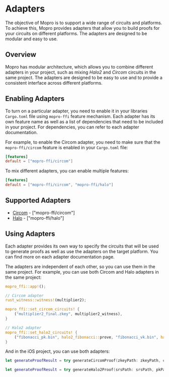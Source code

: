 # Adapters

The objective of Mopro is to support a wide range of circuits and platforms. To achieve this, Mopro provides adapters
that allow you to build proofs for your circuits on different platforms. The adapters are designed to be modular and
easy to use.

## Overview

Mopro has modular architecture, which allows you to combine different adapters in your project, such as mixing _Halo2_
and _Circom_ circuits in the same project. The adapters are designed to be easy to use and to provide a consistent
interface across different platforms.

## Enabling Adapters

To turn on a particular adapter, you need to enable it in your libraries `Cargo.toml` file using `mopro-ffi` feature
mechanism. Each adapter has its own feature name as well as a list of dependencies that need to be included in your
project. For dependencies, you can refer to each adapter documentation.

For example, to enable the Circom adapter, you need to make sure that the `mopro-ffi/circom` feature is enabled in
your `Cargo.toml` file:

```toml
[features]
default = ["mopro-ffi/circom"]
```

To mix different adapters, you can enable multiple features:

```toml
[features]
default = ["mopro-ffi/circom", "mopro-ffi/halo"]
```

## Supported Adapters

- [Circom](/adapters/circom.md) - ["mopro-ffi/circom"]
- [Halo](/adapters/halo.md) - ["mopro-ffi/halo"]

## Using Adapters

Each adapter provides its own way to specify the circuits that will be used to generate proofs as well as use
the adapters on the target platform. You can find more on each adapter documentation page.

The adapters are independent of each other, so you can use them in the same project. For example, you can use both
Circom and Halo adapters in the same project:

```rust
mopro_ffi::app!();

// Circom adapter
rust_witness::witness!(multiplier2);

mopro_ffi::set_circom_circuits! {
    ("multiplier2_final.zkey", multiplier2_witness),
}

// Halo2 adapter
mopro_ffi::set_halo2_circuits! {
    ("fibonacci_pk.bin", halo2_fibonacci::prove, "fibonacci_vk.bin", halo2_fibonacci::verify),
}
```

And in the iOS project, you can use both adapters:

```swift
let generateProofResult = try generateCircomProof(zkeyPath: zkeyPath, circuitInputs: inputs)

let generateProofResult = try generateHalo2Proof(srsPath: srsPath, pkPath: pkPath, circuitInputs: inputs)
```

